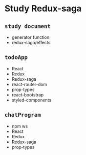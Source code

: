 # Study Redux-saga

## `study document`

- generator function
- redux-saga/effects

## `todoApp`

- React
- Redux
- Redux-saga
- react-router-dom
- prop-types
- react-bootstrap
- styled-components

## `chatProgram`

- npm ws
- React
- Redux
- Redux-saga
- prop-types
